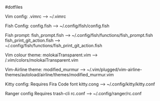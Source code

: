 #dotfiles

Vim config:
.vimrc --> ~/.vimrc

Fish Config:
config.fish --> ~/.config/fish/config.fish

Fish prompt:
fish_prompt.fish --> ~/.config/fish/functions/fish_prompt.fish
fish_print_git_action.fish --> ~/.config/fish/functions/fish_print_git_action.fish

Vim colour theme:
molokaiTransparent.vim --> /.vim/colors/molokaiTransparent.vim

Vim-Airline theme:
modified_murmur --> ~/.vim/plugged/vim-airline-themes/autoload/airline/themes/modified_murmur.vim

Kitty config:
Requires Fira Code font
kitty.cong --> ~/.config/kitty/kitty.conf

Ranger config
Requires trash-cli
rc.conf --> ~/.config/ranger/rc.conf
